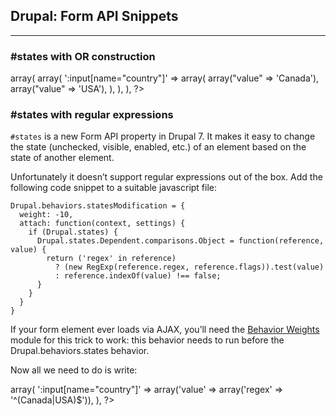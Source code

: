 ## Drupal: Form API Snippets
- - -

### #states with OR construction

<?php
'visible' => array(
  array(
    ':input[name="country"]' => array(
      array("value" => 'Canada'),
      array("value" => 'USA'),
    ),
  ),
),
?>

### #states with regular expressions
`#states` is a new Form API property in Drupal 7. It makes it easy to change the state (unchecked, visible, enabled, etc.) of an element based on the state of another element. 

Unfortunately it doesn’t support regular expressions out of the box. Add the following code snippet to a suitable javascript file:

    Drupal.behaviors.statesModification = {
      weight: -10, 
      attach: function(context, settings) { 
        if (Drupal.states) { 
          Drupal.states.Dependent.comparisons.Object = function(reference, value) { 
            return ('regex' in reference)
              ? (new RegExp(reference.regex, reference.flags)).test(value)
              : reference.indexOf(value) !== false;
          } 
        } 
      }
    }

If your form element ever loads via AJAX, you’ll need the [Behavior Weights](https://drupal.org/project/behavior_weights) module for this trick to work: this behavior needs to run before the Drupal.behaviors.states behavior.

Now all we need to do is write:

<?php
'visible' => array(
  ':input[name="country"]' => array('value' => array('regex' => '^(Canada|USA)$')),
),
?>

